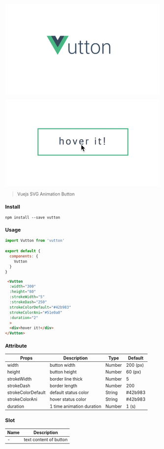 <p align="center">
  <img src="example/vutton-demo/src/assets/vutton.svg"/>
</p>
<p align="center">
  <img src="example/vutton-demo/src/assets/vutton.gif">
</p>

> Vuejs SVG Animation Button

### Install
```npm
npm install --save vutton
```

### Usage
```js
import Vutton from 'vutton'

export default {
  components: {
    Vutton
  }
}
```

```html
 <Vutton 
  :width="300" 
  :height="80"
  :strokeWidth="5"
  :strokeDash="250"
  strokeColorDefault="#42b983"
  strokeColorAni="#51e0a0"
  :duration="2"
  >
  <div>hover it!</div>
</Vutton>
```

### Attribute

| Props | Description | Type | Default |
|-----------|-------------|------|---------|
| width | button width | Number | 200 (px) |
| height | button height | Number | 60 (px) |
| strokeWidth | border line thick | Number | 5 |
| strokeDash | border length | Number | 200 |
| strokeColorDefault | default status color | String | #42b983 |
| strokeColorAni | hover status color | String | #42b983 |
| duration | 1 time animation duration | Number | 1 (s) |


### Slot

| Name | Description |
|-----------|-------------|
| - | text content of button |




